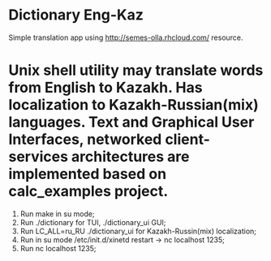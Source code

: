 Dictionary Eng-Kaz
=============
Simple translation app using http://semes-olla.rhcloud.com/ resource.

Unix shell utility may translate words from English to Kazakh.
Has localization to Kazakh-Russian(mix) languages.
Text and Graphical User Interfaces, networked client-services architectures are implemented based on calc_examples project. 
============
1) Run make in su mode;
2) Run ./dictionary for TUI, ./dictionary_ui GUI;
3) Run  LC_ALL=ru_RU ./dictionary_ui for Kazakh-Russin(mix) localization;
4) Run in su mode  /etc/init.d/xinetd restart -> nc localhost 1235;
5) Run nc localhost 1235;


